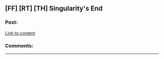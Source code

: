 ## [FF] [RT] [TH] Singularity's End

### Post:

[Link to content](http://archiveofourown.org/works/1534028/chapters/3246698)

### Comments:

---

